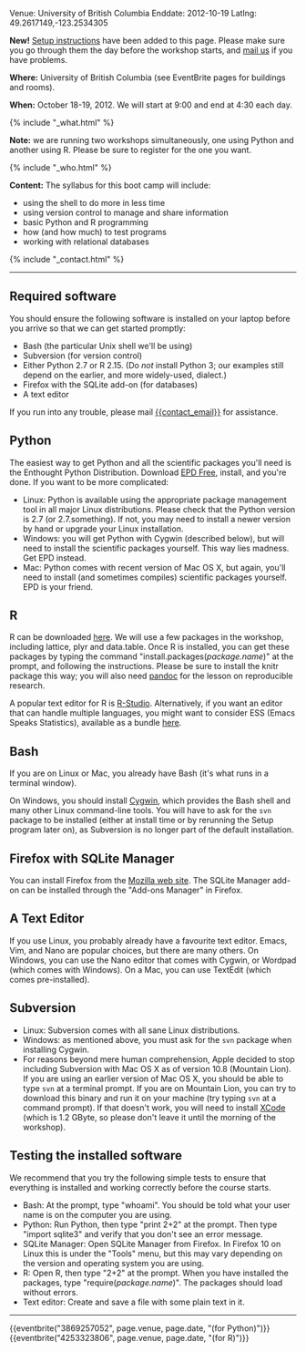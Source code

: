 Venue: University of British Columbia
Enddate: 2012-10-19
Latlng: 49.2617149,-123.2534305

<p><strong>New!</strong> <a href="#install">Setup instructions</a> have been added to this page. Please make sure you go through them the day before the workshop starts, and <a href="mailto:{{contact_email}}">mail us</a> if you have problems.</p>
<p><strong>Where:</strong> University of British Columbia (see EventBrite pages for buildings and rooms).</p>
<p><strong>When:</strong> October 18-19, 2012. We will start at 9:00 and end at 4:30 each day.</p>
{% include "_what.html" %}
<p><strong>Note:</strong> we are running two workshops simultaneously, one using Python and another using R. Please be sure to register for the one you want.</p>
{% include "_who.html" %}
<p><strong>Content:</strong> <strong></strong>The syllabus for this boot camp will include:</p>
<ul>
<li>using the shell to do more in less time</li>
<li>using version control to manage and share information</li>
<li>basic Python and R programming</li>
<li>how (and how much) to test programs</li>
<li>working with relational databases</li>
</ul>
{% include "_contact.html" %}
<hr />
<h2 id="install">Required software</h2>
<p>You should ensure the following software is installed on your laptop before you arrive so that we can get started promptly:</p>
<ul>
<li>Bash (the particular Unix shell we'll be using)</li>
<li>Subversion (for version control)</li>
<li>Either Python 2.7 or R 2.15. (Do <em>not</em> install Python 3; our examples still depend on the earlier, and more widely-used, dialect.)</li>
<li>Firefox with the SQLite add-on (for databases)</li>
<li>A text editor</li>
</ul>
<p>If you run into any trouble, please mail <a href="mailto:{{contact_email}}">{{contact_email}}</a> for assistance.</p>
<h2>Python</h2>
<p>The easiest way to get Python and all the scientific packages you'll need is the Enthought Python Distribution. Download <a href="http://www.enthought.com/products/epd_free.php">EPD Free</a>, install, and you're done. If you want to be more complicated:</p>
<ul>
<li>Linux: Python is available using the appropriate package management tool in all major Linux distributions. Please check that the Python version is 2.7 (or 2.7.something). If not, you may need to install a newer version by hand or upgrade your Linux installation.</li>
<li>Windows: you will get Python with Cygwin (described below), but will need to install the scientific packages yourself. This way lies madness. Get EPD instead.</li>
<li>Mac: Python comes with recent version of Mac OS X, but again, you'll need to install (and sometimes compiles) scientific packages yourself. EPD is your friend.</li>
</ul>
<h2>R</h2>
<p>R can be downloaded <a href="http://cran.r-project.org/">here</a>. We will use a few packages in the workshop, including lattice, plyr and data.table. Once R is installed, you can get these packages by typing the command "install.packages(<em>package.name</em>)" at the prompt, and following the instructions. Please be sure to install the knitr package this way; you will also need <a href="http://johnmacfarlane.net/pandoc/">pandoc</a> for the lesson on reproducible research.</p>
<p>A popular text editor for R is <a href="http://rstudio.org/">R-Studio</a>. Alternatively, if you want an editor that can handle multiple languages, you might want to consider ESS (Emacs Speaks Statistics), available as a bundle <a href="http://vgoulet.act.ulaval.ca/en/emacs/">here</a>.</p>
<h2>Bash</h2>
<p>If you are on Linux or Mac, you already have Bash (it's what runs in a terminal window).</p>
<p>On Windows, you should install <a href="http://www.cygwin.com/">Cygwin</a>, which provides the Bash shell and many other Linux command-line tools. You will have to ask for the <code>svn</code> package to be installed (either at install time or by rerunning the Setup program later on), as Subversion is no longer part of the default installation.</p>
<h2>Firefox with SQLite Manager</h2>
<p>You can install Firefox from the <a href="http://www.mozilla.org/">Mozilla web site</a>. The SQLite Manager add-on can be installed through the "Add-ons Manager" in Firefox.</p>
<h2>A Text Editor</h2>
<p>If you use Linux, you probably already have a favourite text editor. Emacs, Vim, and Nano are popular choices, but there are many others. On Windows, you can use the Nano editor that comes with Cygwin, or Wordpad (which comes with Windows). On a Mac, you can use TextEdit (which comes pre-installed).</p>
<h2>Subversion</h2>
<ul>
<li>Linux: Subversion comes with all sane Linux distributions.</li>
<li>Windows: as mentioned above, you must ask for the <code>svn</code> package when installing Cygwin.</li>
<li>For reasons beyond mere human comprehension, Apple decided to stop including Subversion with Mac OS X as of version 10.8 (Mountain Lion). If you are using an earlier version of Mac OS X, you should be able to type <code>svn</code> at a terminal prompt. If you are on Mountain Lion, you can try to download this binary and run it on your machine (try typing <code>svn</code> at a command prompt). If that doesn't work, you will need to install <a href="https://developer.apple.com/xcode/">XCode</a> (which is 1.2 GByte, so please don't leave it until the morning of the workshop).</li>
</ul>
<h2>Testing the installed software</h2>
<p>We recommend that you try the following simple tests to ensure that everything is installed and working correctly before the course starts.</p>
<ul>
<li>Bash: At the prompt, type "whoami". You should be told what your user name is on the computer you are using.</li>
<li>Python: Run Python, then type "print 2+2" at the prompt. Then type "import sqlite3" and verify that you don't see an error message.</li>
<li>SQLite Manager: Open SQLite Manager from Firefox. In Firefox 10 on Linux this is under the "Tools" menu, but this may vary depending on the version and operating system you are using.</li>
<li>R: Open R, then type "2+2" at the prompt. When you have installed the packages, type "require(<em>package.name</em>)". The packages should load without errors.</li>
<li>Text editor: Create and save a file with some plain text in it.</li>
</ul>
<hr />
{{eventbrite("3869257052", page.venue, page.date, "(for Python)")}}
{{eventbrite("4253323806", page.venue, page.date, "(for R)")}}
